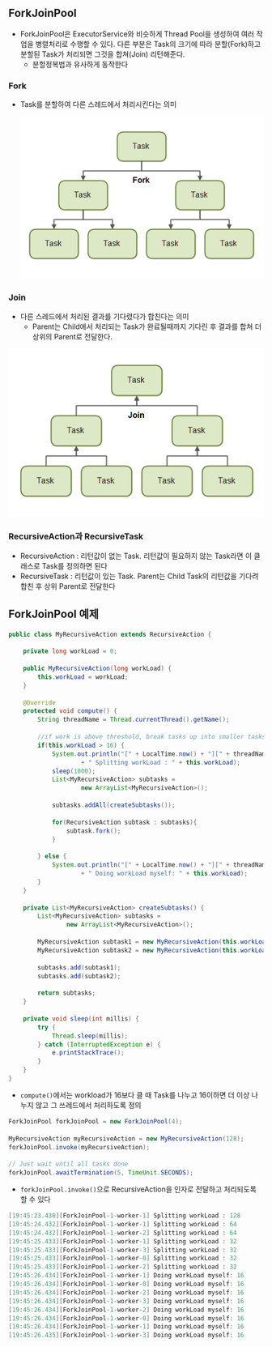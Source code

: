 ## ForkJoinPool

- ForkJoinPool은 ExecutorService와 비슷하게 Thread Pool을 생성하여 여러 작업을 병렬처리로 수행할 수 있다. 다른 부분은 Task의 크기에 따라 분할(Fork)하고 분할된 Task가 처리되면 그것을 합쳐(Join) 리턴해준다.
  - 분할정복법과 유사하게 동작한다



### Fork

- Task를 분할하여 다른 스레드에서 처리시킨다는 의미

  ![Fork](./image/17_1.png)



### Join

- 다른 스레드에서 처리된 결과를 기다렸다가 합친다는 의미
  - Parent는 Child에서 처리되는 Task가 완료될때까지 기다린 후 결과를 합쳐 더상위의 Parent로 전달한다.

![Join](./image/17_2.png)



### RecursiveAction과 RecursiveTask

- RecursiveAction : 리턴값이 없는 Task. 리턴값이 필요하지 않는 Task라면 이 클래스로 Task를 정의하면 된다
- RecursiveTask : 리턴값이 있는 Task. Parent는 Child Task의 리턴값을 기다려 합친 후 상위 Parent로 전달한다



## ForkJoinPool 예제

```java
public class MyRecursiveAction extends RecursiveAction {

    private long workLoad = 0;

    public MyRecursiveAction(long workLoad) {
        this.workLoad = workLoad;
    }

    @Override
    protected void compute() {
        String threadName = Thread.currentThread().getName();

        //if work is above threshold, break tasks up into smaller tasks
        if(this.workLoad > 16) {
            System.out.println("[" + LocalTime.now() + "][" + threadName + "]"
                    + " Splitting workLoad : " + this.workLoad);
            sleep(1000);
            List<MyRecursiveAction> subtasks =
                    new ArrayList<MyRecursiveAction>();

            subtasks.addAll(createSubtasks());

            for(RecursiveAction subtask : subtasks){
                subtask.fork();
            }

        } else {
            System.out.println("[" + LocalTime.now() + "][" + threadName + "]"
                    + " Doing workLoad myself: " + this.workLoad);
        }
    }

    private List<MyRecursiveAction> createSubtasks() {
        List<MyRecursiveAction> subtasks =
                new ArrayList<MyRecursiveAction>();

        MyRecursiveAction subtask1 = new MyRecursiveAction(this.workLoad / 2);
        MyRecursiveAction subtask2 = new MyRecursiveAction(this.workLoad / 2);

        subtasks.add(subtask1);
        subtasks.add(subtask2);

        return subtasks;
    }

    private void sleep(int millis) {
        try {
            Thread.sleep(millis);
        } catch (InterruptedException e) {
            e.printStackTrace();
        }
    }
}
```

- `compute()`에서는 workload가 16보다 클 때 Task를 나누고 16이하면 더 이상 나누지 않고 그 쓰레드에서 처리하도록 정의

```java
ForkJoinPool forkJoinPool = new ForkJoinPool(4);

MyRecursiveAction myRecursiveAction = new MyRecursiveAction(128);
forkJoinPool.invoke(myRecursiveAction);

// Just wait until all tasks done
forkJoinPool.awaitTermination(5, TimeUnit.SECONDS);
```

- `forkJoinPool.invoke()`으로 RecursiveAction을 인자로 전달하고 처리되도록 할 수 있다

```java
[19:45:23.430][ForkJoinPool-1-worker-1] Splitting workLoad : 128
[19:45:24.432][ForkJoinPool-1-worker-1] Splitting workLoad : 64
[19:45:24.432][ForkJoinPool-1-worker-2] Splitting workLoad : 64
[19:45:25.433][ForkJoinPool-1-worker-1] Splitting workLoad : 32
[19:45:25.433][ForkJoinPool-1-worker-3] Splitting workLoad : 32
[19:45:25.433][ForkJoinPool-1-worker-0] Splitting workLoad : 32
[19:45:25.433][ForkJoinPool-1-worker-2] Splitting workLoad : 32
[19:45:26.434][ForkJoinPool-1-worker-1] Doing workLoad myself: 16
[19:45:26.434][ForkJoinPool-1-worker-0] Doing workLoad myself: 16
[19:45:26.434][ForkJoinPool-1-worker-2] Doing workLoad myself: 16
[19:45:26.434][ForkJoinPool-1-worker-3] Doing workLoad myself: 16
[19:45:26.434][ForkJoinPool-1-worker-2] Doing workLoad myself: 16
[19:45:26.434][ForkJoinPool-1-worker-0] Doing workLoad myself: 16
[19:45:26.434][ForkJoinPool-1-worker-1] Doing workLoad myself: 16
[19:45:26.435][ForkJoinPool-1-worker-3] Doing workLoad myself: 16
```

